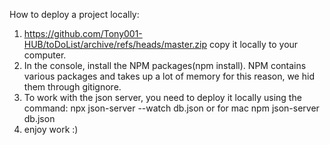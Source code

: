 How to deploy a project locally:
1) https://github.com/Tony001-HUB/toDoList/archive/refs/heads/master.zip copy it locally to your computer.
2) In the console, install the NPM packages(npm install). NPM contains various packages and takes up a lot of memory for this reason, we hid them through gitignore.
3) To work with the json server, you need to deploy it locally using the command: npx json-server --watch db.json or for mac npm json-server db.json
4) enjoy work :)
